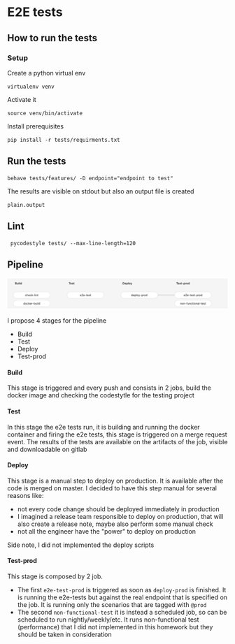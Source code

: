 # E2E tests

## How to run the tests
### Setup
Create a python virtual env
```shell
virtualenv venv
```
Activate it
```shell
source venv/bin/activate
```
Install prerequisites
```shell
pip install -r tests/requirments.txt
```
## Run the tests
```shell
behave tests/features/ -D endpoint="endpoint to test"
```
The results are visible on stdout but also an output file is created
```shell
plain.output
```

## Lint
```shell
 pycodestyle tests/ --max-line-length=120
```

## Pipeline

![pipeline](pipeline.png)

I propose 4 stages for the pipeline
- Build
- Test
- Deploy
- Test-prod
#### Build
This stage is triggered and every push and consists in 2 jobs, 
build the docker image and checking the codestytle for the testing project

#### Test
In this stage the e2e tests run, it is building and running the docker container and
firing the e2e tests, this stage is triggered on a merge request event.
The results of the tests are available on the artifacts of the job, visible and downloadable on gitlab

#### Deploy
This stage is a manual step to deploy on production.
It is available after the code is merged on master.
I decided to have this step manual for several reasons like:
- not every code change should be deployed immediately in production
- I imagined a release team responsible to deploy on production, that will also create a release note,
  maybe also perform some manual check
- not all the engineer have the "power" to deploy on production

Side note, I did not implemented the deploy scripts

#### Test-prod
This stage is composed by 2 job.
- The first `e2e-test-prod` is triggered as soon as `deploy-prod` is finished.
It is running the e2e-tests but against the real endpoint that is specified on the job.
It is running only the scenarios that are tagged with `@prod`
- The second `non-functional-test` it is instead a scheduled job, so can be scheduled to run nightly/weekly/etc.
It runs non-functional test (performance) that I did not implemented in this homework but they should be taken in consideration
